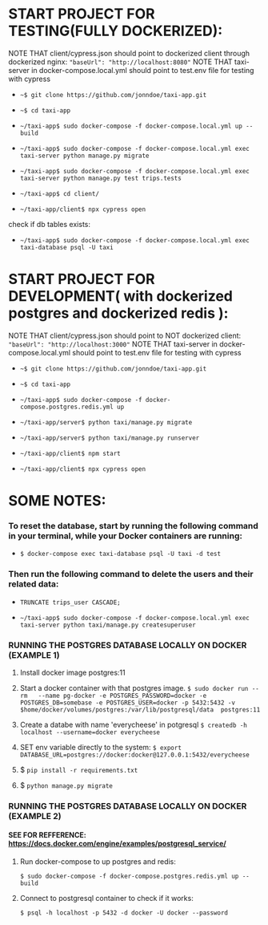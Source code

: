 # START PROJECT FOR TESTING(FULLY DOCKERIZED):

NOTE THAT client/cypress.json should point to dockerized client through dockerized nginx: `"baseUrl": "http://localhost:8080"`
NOTE THAT taxi-server in docker-compose.local.yml should point to test.env file for testing with cypress

- `~$ git clone https://github.com/jonndoe/taxi-app.git`

- `~$ cd taxi-app`

- `~/taxi-app$ sudo docker-compose -f docker-compose.local.yml up --build`

- `~/taxi-app$ sudo docker-compose -f docker-compose.local.yml exec taxi-server python manage.py migrate`

- `~/taxi-app$ sudo docker-compose -f docker-compose.local.yml exec taxi-server python manage.py test trips.tests`

- `~/taxi-app$ cd client/`

- `~/taxi-app/client$ npx cypress open`

check if db tables exists:
- `~/taxi-app$ sudo docker-compose -f docker-compose.local.yml exec taxi-database psql -U taxi`





# START PROJECT FOR DEVELOPMENT( with dockerized postgres and dockerized redis ):

NOTE THAT client/cypress.json should point to NOT dockerized client: `"baseUrl": "http://localhost:3000"`
NOTE THAT taxi-server in docker-compose.local.yml should point to test.env file for testing with cypress

- `~$ git clone https://github.com/jonndoe/taxi-app.git`

- `~$ cd taxi-app`

- `~/taxi-app$ sudo docker-compose -f docker-compose.postgres.redis.yml up`

- `~/taxi-app/server$ python taxi/manage.py migrate`

- `~/taxi-app/server$ python taxi/manage.py runserver`

- `~/taxi-app/client$ npm start`

- `~/taxi-app/client$ npx cypress open`

# SOME NOTES:
### To reset the database, start by running the following command in your terminal, while your Docker containers are running: 

- `$ docker-compose exec taxi-database psql -U taxi -d test`

### Then run the following command to delete the users and their related data:

- `TRUNCATE trips_user CASCADE;`

- `~/taxi-app$ sudo docker-compose -f docker-compose.local.yml exec taxi-server python taxi/manage.py createsuperuser`




### RUNNING THE POSTGRES DATABASE LOCALLY ON DOCKER (EXAMPLE 1)
1. Install docker image postgres:11

2. Start a docker container with that postgres image.
    `$ sudo docker run --rm   --name pg-docker -e POSTGRES_PASSWORD=docker -e POSTGRES_DB=somebase -e POSTGRES_USER=docker -p 5432:5432 -v $home/docker/volumes/postgres:/var/lib/postgresql/data  postgres:11`

3. Create a databe with name 'everycheese' in potgresql
    `$ createdb -h localhost --username=docker everycheese`


4. SET env variable directly to the system:
    `$ export DATABASE_URL=postgres://docker:docker@127.0.0.1:5432/everycheese`

5. $ `pip install -r requirements.txt`

6. $ `python manage.py migrate`

### RUNNING THE POSTGRES DATABASE LOCALLY ON DOCKER (EXAMPLE 2)

#### SEE FOR REFFERENCE: https://docs.docker.com/engine/examples/postgresql_service/

1. Run docker-compose to up postgres and redis:

    `$ sudo docker-compose -f docker-compose.postgres.redis.yml up --build`
    
2. Connect to postgresql container to check if it works:

    `$ psql -h localhost -p 5432 -d docker -U docker --password`